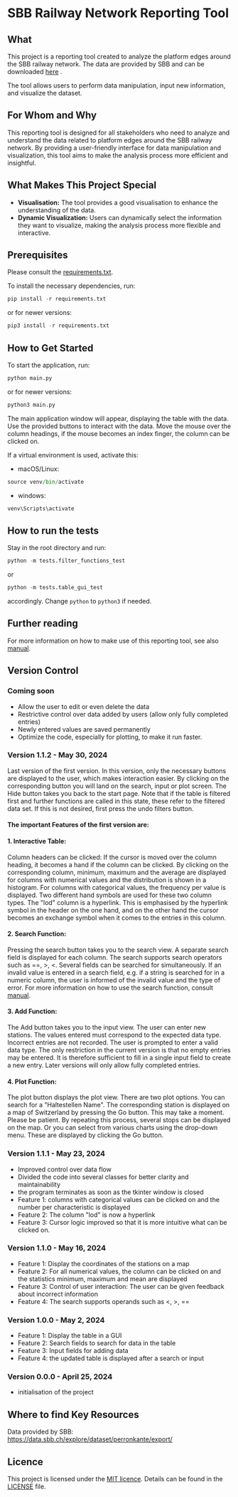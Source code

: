 # SBB Railway Network Reporting Tool

## What

This project is a reporting tool created to analyze the platform edges around the SBB railway network.
The data are provided by SBB and can be downloaded [here](https://data.sbb.ch/explore/dataset/perronkante/export/) .

The tool allows users to perform data manipulation, input new information, and visualize the dataset.

## For Whom and Why

This reporting tool is designed for all stakeholders who need to analyze and understand the data related
to platform edges around the SBB railway network. By providing a user-friendly interface for data manipulation
and visualization, this tool aims to make the analysis process more efficient and insightful.

## What Makes This Project Special

- **Visualisation:** The tool provides a good visualisation to enhance the understanding of the data.
- **Dynamic Visualization:** Users can dynamically select the information they want to visualize, making the analysis process more flexible and interactive.

## Prerequisites
Please consult the [requirements.txt](requirements.txt).

To install the necessary dependencies, run:

```python
pip install -r requirements.txt
```

or for newer versions:

```python
pip3 install -r requirements.txt
```

## How to Get Started

To start the application, run:

```python
python main.py
```

or for newer versions:

```python
python3 main.py
```

The main application window will appear, displaying the table with the data.
Use the provided buttons to interact with the data.
Move the mouse over the column headings, if the mouse becomes an index finger,
the column can be clicked on.

If a virtual environment is used, activate this:

- macOS/Linux:

```python
source venv/bin/activate
```

- windows:

```python
venv\Scripts\activate
```

## How to run the tests

Stay in the root directory and run:

```python
python -m tests.filter_functions_test
```

or

```python
python -m tests.table_gui_test
```

accordingly. Change `python` to `python3` if needed.

## Further reading

For more information on how to make use of this reporting tool, see also [manual](manual.md).

## Version Control

### Coming soon

- Allow the user to edit or even delete the data
- Restrictive control over data added by users (allow only fully completed entries)
- Newly entered values are saved permanently
- Optimize the code, especially for plotting, to make it run faster.

### Version 1.1.2 - May 30, 2024
Last version of the first version. In this version, only the necessary buttons are
displayed to the user, which makes interaction easier. By clicking on the corresponding button you will land on the search, input or plot screen.
The Hide button takes you back to the start page. 
Note that if the table is filtered first and further functions are called in this state,
these refer to the filtered data set. If this is not desired, first press the undo filters button.

#### The important Features of the first version are:
#### 1. Interactive Table:
Column headers can be clicked:
If the cursor is moved over the column heading, it becomes a hand if the column can be clicked.
By clicking on the corresponding column, minimum, maximum and the average are displayed for columns with numerical values
and the distribution is shown in a histogram. For columns with categorical values, the frequency per value is displayed.
Two different hand symbols are used for these two column types. 
The "lod" column is a hyperlink. This is emphasised by the hyperlink symbol in the header on the one hand,
and on the other hand the cursor becomes an exchange symbol when it comes to the entries in this column.

#### 2. Search Function:
Pressing the search button takes you to the search view.
A separate search field is displayed for each column. The search supports search operators
such as ==, >, <. Several fields can be searched for simultaneously.
If an invalid value is entered in a search field, e.g. if a string is searched for in a numeric column,
the user is informed of the invalid value and the type of error. For more information on how to use the search function, consult [manual](manual.md).

#### 3. Add Function:
The Add button takes you to the input view.
The user can enter new stations. The values entered must correspond to the expected data type.
Incorrect entries are not recorded. The user is prompted to enter a valid data type.
The only restriction in the current version is that
no empty entries may be entered. It is therefore sufficient to fill in a single input field to
create a new entry. Later versions will only allow fully completed entries. 

#### 4. Plot Function:
The plot button displays the plot view. There are two plot options.
You can search for a "Haltestellen Name". The corresponding station is displayed on a map
of Switzerland by pressing the Go button. This may take a moment. Please be patient.
By repeating this process, several stops can be displayed on the map.
Or you can select from various charts using the drop-down menu.
These are displayed by clicking the Go button.


### Version 1.1.1 - May 23, 2024

- Improved control over data flow
- Divided the code into several classes for better clarity and maintainability
- the program terminates as soon as the tkinter window is closed
- Feature 1: columns with categorical values can be clicked on and the number per characteristic is displayed
- Feature 2: The column "lod" is now a hyperlink
- Feature 3: Cursor logic improved so that it is more intuitive what can be clicked on.

### Version 1.1.0 - May 16, 2024

- Feature 1: Display the coordinates of the stations on a map
- Feature 2: For all numerical values, the column can be clicked on and the statistics minimum, maximum and mean are displayed
- Feature 3: Control of user interaction: The user can be given feedback about incorrect information
- Feature 4: The search supports operands such as <, >, ==

### Version 1.0.0 - May 2, 2024

- Feature 1: Display the table in a GUI
- Feature 2: Search fields to search for data in the table
- Feature 3: Input fields for adding data
- Feature 4: the updated table is displayed after a search or input

### Version 0.0.0 - April 25, 2024

- initialisation of the project

## Where to find Key Resources

Data provided by SBB: <a href="https://data.sbb.ch/explore/dataset/perronkante/export/" target="_blank">https://data.sbb.ch/explore/dataset/perronkante/export/ </a>

## Licence

This project is licensed under the [MIT licence](LICENSE). Details can be found in the [LICENSE](LICENSE) file.
